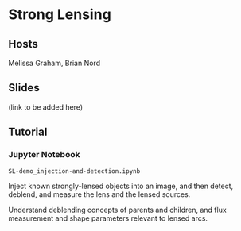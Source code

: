 # Strong Lensing

## Hosts

Melissa Graham, Brian Nord

## Slides

(link to be added here)

## Tutorial

### Jupyter Notebook

`SL-demo_injection-and-detection.ipynb`

Inject known strongly-lensed objects into an image, and then detect, deblend, and measure the lens and the lensed sources.

Understand deblending concepts of parents and children, and flux measurement and shape parameters relevant to lensed arcs.